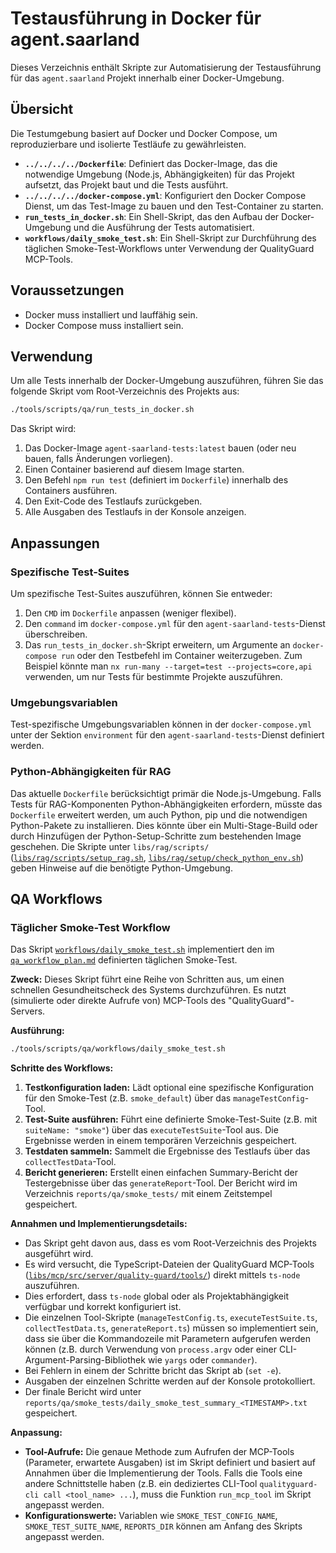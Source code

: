 # Testausführung in Docker für agent.saarland

Dieses Verzeichnis enthält Skripte zur Automatisierung der Testausführung für das `agent.saarland` Projekt innerhalb einer Docker-Umgebung.

## Übersicht

Die Testumgebung basiert auf Docker und Docker Compose, um reproduzierbare und isolierte Testläufe zu gewährleisten.

*   **`../../../../Dockerfile`**: Definiert das Docker-Image, das die notwendige Umgebung (Node.js, Abhängigkeiten) für das Projekt aufsetzt, das Projekt baut und die Tests ausführt.
*   **`../../../../docker-compose.yml`**: Konfiguriert den Docker Compose Dienst, um das Test-Image zu bauen und den Test-Container zu starten.
*   **`run_tests_in_docker.sh`**: Ein Shell-Skript, das den Aufbau der Docker-Umgebung und die Ausführung der Tests automatisiert.
*   **`workflows/daily_smoke_test.sh`**: Ein Shell-Skript zur Durchführung des täglichen Smoke-Test-Workflows unter Verwendung der QualityGuard MCP-Tools.

## Voraussetzungen

*   Docker muss installiert und lauffähig sein.
*   Docker Compose muss installiert sein.

## Verwendung

Um alle Tests innerhalb der Docker-Umgebung auszuführen, führen Sie das folgende Skript vom Root-Verzeichnis des Projekts aus:

```bash
./tools/scripts/qa/run_tests_in_docker.sh
```

Das Skript wird:
1.  Das Docker-Image `agent-saarland-tests:latest` bauen (oder neu bauen, falls Änderungen vorliegen).
2.  Einen Container basierend auf diesem Image starten.
3.  Den Befehl `npm run test` (definiert im `Dockerfile`) innerhalb des Containers ausführen.
4.  Den Exit-Code des Testlaufs zurückgeben.
5.  Alle Ausgaben des Testlaufs in der Konsole anzeigen.

## Anpassungen

### Spezifische Test-Suites

Um spezifische Test-Suites auszuführen, können Sie entweder:
1.  Den `CMD` im `Dockerfile` anpassen (weniger flexibel).
2.  Den `command` im `docker-compose.yml` für den `agent-saarland-tests`-Dienst überschreiben.
3.  Das `run_tests_in_docker.sh`-Skript erweitern, um Argumente an `docker-compose run` oder den Testbefehl im Container weiterzugeben. Zum Beispiel könnte man `nx run-many --target=test --projects=core,api` verwenden, um nur Tests für bestimmte Projekte auszuführen.

### Umgebungsvariablen

Test-spezifische Umgebungsvariablen können in der `docker-compose.yml` unter der Sektion `environment` für den `agent-saarland-tests`-Dienst definiert werden.

### Python-Abhängigkeiten für RAG

Das aktuelle `Dockerfile` berücksichtigt primär die Node.js-Umgebung. Falls Tests für RAG-Komponenten Python-Abhängigkeiten erfordern, müsste das `Dockerfile` erweitert werden, um auch Python, pip und die notwendigen Python-Pakete zu installieren. Dies könnte über ein Multi-Stage-Build oder durch Hinzufügen der Python-Setup-Schritte zum bestehenden Image geschehen. Die Skripte unter `libs/rag/scripts/` ([`libs/rag/scripts/setup_rag.sh`](libs/rag/scripts/setup_rag.sh:0), [`libs/rag/setup/check_python_env.sh`](libs/rag/setup/check_python_env.sh:0)) geben Hinweise auf die benötigte Python-Umgebung.

## QA Workflows

### Täglicher Smoke-Test Workflow

Das Skript [`workflows/daily_smoke_test.sh`](tools/scripts/qa/workflows/daily_smoke_test.sh:0) implementiert den im [`qa_workflow_plan.md`](ai_docs/quality_assurance/qa_workflow_plan.md:0) definierten täglichen Smoke-Test.

**Zweck:** Dieses Skript führt eine Reihe von Schritten aus, um einen schnellen Gesundheitscheck des Systems durchzuführen. Es nutzt (simulierte oder direkte Aufrufe von) MCP-Tools des "QualityGuard"-Servers.

**Ausführung:**

```bash
./tools/scripts/qa/workflows/daily_smoke_test.sh
```

**Schritte des Workflows:**

1.  **Testkonfiguration laden:** Lädt optional eine spezifische Konfiguration für den Smoke-Test (z.B. `smoke_default`) über das `manageTestConfig`-Tool.
2.  **Test-Suite ausführen:** Führt eine definierte Smoke-Test-Suite (z.B. mit `suiteName: "smoke"`) über das `executeTestSuite`-Tool aus. Die Ergebnisse werden in einem temporären Verzeichnis gespeichert.
3.  **Testdaten sammeln:** Sammelt die Ergebnisse des Testlaufs über das `collectTestData`-Tool.
4.  **Bericht generieren:** Erstellt einen einfachen Summary-Bericht der Testergebnisse über das `generateReport`-Tool. Der Bericht wird im Verzeichnis `reports/qa/smoke_tests/` mit einem Zeitstempel gespeichert.

**Annahmen und Implementierungsdetails:**

*   Das Skript geht davon aus, dass es vom Root-Verzeichnis des Projekts ausgeführt wird.
*   Es wird versucht, die TypeScript-Dateien der QualityGuard MCP-Tools ([`libs/mcp/src/server/quality-guard/tools/`](libs/mcp/src/server/quality-guard/tools/)) direkt mittels `ts-node` auszuführen.
   *   Dies erfordert, dass `ts-node` global oder als Projektabhängigkeit verfügbar und korrekt konfiguriert ist.
   *   Die einzelnen Tool-Skripte (`manageTestConfig.ts`, `executeTestSuite.ts`, `collectTestData.ts`, `generateReport.ts`) müssen so implementiert sein, dass sie über die Kommandozeile mit Parametern aufgerufen werden können (z.B. durch Verwendung von `process.argv` oder einer CLI-Argument-Parsing-Bibliothek wie `yargs` oder `commander`).
*   Bei Fehlern in einem der Schritte bricht das Skript ab (`set -e`).
*   Ausgaben der einzelnen Schritte werden auf der Konsole protokolliert.
*   Der finale Bericht wird unter `reports/qa/smoke_tests/daily_smoke_test_summary_<TIMESTAMP>.txt` gespeichert.

**Anpassung:**

*   **Tool-Aufrufe:** Die genaue Methode zum Aufrufen der MCP-Tools (Parameter, erwartete Ausgaben) ist im Skript definiert und basiert auf Annahmen über die Implementierung der Tools. Falls die Tools eine andere Schnittstelle haben (z.B. ein dediziertes CLI-Tool `qualityguard-cli call <tool_name> ...`), muss die Funktion `run_mcp_tool` im Skript angepasst werden.
*   **Konfigurationswerte:** Variablen wie `SMOKE_TEST_CONFIG_NAME`, `SMOKE_TEST_SUITE_NAME`, `REPORTS_DIR` können am Anfang des Skripts angepasst werden.